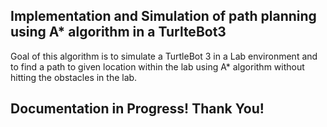 ## Implementation and Simulation of path planning using A* algorithm in a TurlteBot3

Goal of this algorithm is to simulate a TurtleBot 3 in a Lab environment and to find a path to given location within the lab using A* algorithm without hitting the obstacles in the lab.

## Documentation in Progress! Thank You!
